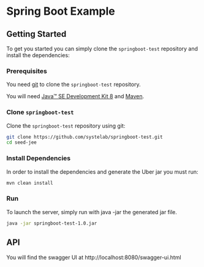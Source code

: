 # Spring Boot Example

## Getting Started

To get you started you can simply clone the `springboot-test` repository and install the dependencies:

### Prerequisites

You need [git][git] to clone the `springboot-test` repository.

You will need [Java™ SE Development Kit 8][jdk-download] and [Maven][maven].

### Clone `springboot-test`

Clone the `springboot-test` repository using git:

```bash
git clone https://github.com/systelab/springboot-test.git
cd seed-jee
```

### Install Dependencies

In order to install the dependencies and generate the Uber jar you must run:

```bash
mvn clean install
```

### Run

To launch the server, simply run with java -jar the generated jar file.

```bash
java -jar springboot-test-1.0.jar
```

## API

You will find the swagger UI at http://localhost:8080/swagger-ui.html


[git]: https://git-scm.com/
[maven]: https://maven.apache.org/download.cgi
[jdk-download]: http://www.oracle.com/technetwork/java/javase/downloads


